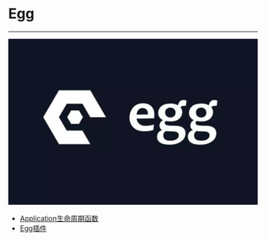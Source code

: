 # Egg

---

![Egg](./images/logo.jpg ":size=100")

- [Application生命周期函数](/repository/frameworks/Egg/Application生命周期函数.md#application生命周期函数)
- [Egg插件](/repository/frameworks/Egg/plugins/README.md#插件)